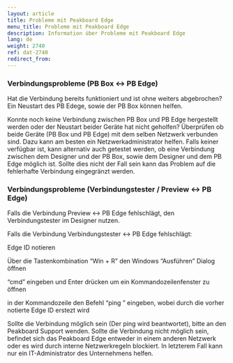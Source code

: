 ```yaml
---
layout: article
title: Probleme mit Peakboard Edge
menu_title: Probleme mit Peakboard Edge
description: Information über Probleme mit Peakboard Edge
lang: de
weight: 2740
ref: dat-2740
redirect_from:
---
```


### Verbindungsprobleme (PB Box ↔︎ PB Edge)
Hat die Verbindung bereits funktioniert und ist ohne weiters abgebrochen? 
Ein Neustart des PB Edege, sowie der PB Box können helfen.

Konnte noch keine Verbindung zwischen PB Box und PB Edge hergestellt werden oder der Neustart beider Geräte hat nicht geholfen? 
Überprüfen ob beide Geräte (PB Box und PB Edge) mit dem selben Netzwerk verbunden sind. Dazu kann am besten ein Netzwerkadministrator helfen. Falls keiner verfügbar ist, kann alternativ auch getestet werden, ob eine Verbindung zwischen dem Designer und der PB Box, sowie dem Designer und dem PB Edge möglich ist. Sollte dies nicht der Fall sein kann das Problem auf die fehlerhafte Verbindung eingegränzt werden.


### Verbindungsprobleme (Verbindungstester / Preview ↔︎ PB Edge)
Falls die Verbindung Preview ↔︎ PB Edge fehlschlägt, den Verbindungstester im Designer nutzen.

Falls die Verbindung Verbindungstester ↔︎ PB Edge fehlschlägt:

Edge ID notieren

Über die Tastenkombination “Win + R” den Windows “Ausführen” Dialog öffnen

“cmd” eingeben und Enter drücken um ein Kommandozeilenfenster zu öffnen

in der Kommandozeile den Befehl “ping <Edge ID>” eingeben, wobei <Edge ID> durch die vorher notierte Edge ID erstezt wird

Sollte die Verbindung möglich sein (Der ping wird beantwortet), bitte an den Peakboard Support wenden. Sollte die Verbindung nicht möglich sein, befindet sich das Peakboard Edge entweder in einem anderen Netzwerk oder es wird durch interne Netzwerkregeln blockiert. In letzterem Fall kann nur ein IT-Administrator des Unternehmens helfen.
